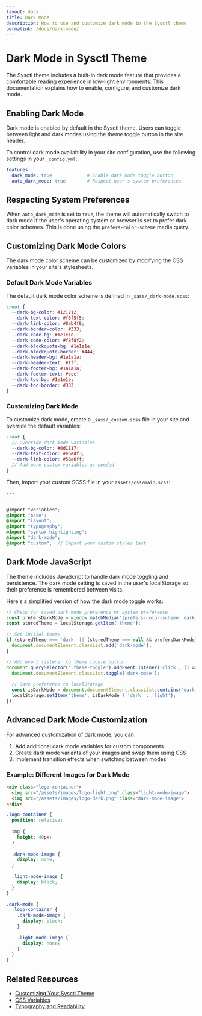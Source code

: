 ```yaml
---
layout: docs
title: Dark Mode
description: How to use and customize dark mode in the Sysctl theme
permalink: /docs/dark-mode/
---
```


# Dark Mode in Sysctl Theme

The Sysctl theme includes a built-in dark mode feature that provides a comfortable reading experience in low-light environments. This documentation explains how to enable, configure, and customize dark mode.

## Enabling Dark Mode

Dark mode is enabled by default in the Sysctl theme. Users can toggle between light and dark modes using the theme toggle button in the site header.

To control dark mode availability in your site configuration, use the following settings in your `_config.yml`:

```yaml
features:
  dark_mode: true             # Enable dark mode toggle button
  auto_dark_mode: true        # Respect user's system preferences
```

## Respecting System Preferences

When `auto_dark_mode` is set to `true`, the theme will automatically switch to dark mode if the user's operating system or browser is set to prefer dark color schemes. This is done using the `prefers-color-scheme` media query.

## Customizing Dark Mode Colors

The dark mode color scheme can be customized by modifying the CSS variables in your site's stylesheets.

### Default Dark Mode Variables

The default dark mode color scheme is defined in `_sass/_dark-mode.scss`:

```scss
:root {
  --dark-bg-color: #121212;
  --dark-text-color: #f5f5f5;
  --dark-link-color: #8ab4f8;
  --dark-border-color: #333;
  --dark-code-bg: #1e1e1e;
  --dark-code-color: #f8f8f2;
  --dark-blockquote-bg: #1e1e1e;
  --dark-blockquote-border: #444;
  --dark-header-bg: #1a1a1a;
  --dark-header-text: #fff;
  --dark-footer-bg: #1a1a1a;
  --dark-footer-text: #ccc;
  --dark-toc-bg: #1e1e1e;
  --dark-toc-border: #333;
}
```

### Customizing Dark Mode

To customize dark mode, create a `_sass/_custom.scss` file in your site and override the default variables:

```scss
:root {
  // Override dark mode variables
  --dark-bg-color: #0d1117;
  --dark-text-color: #e6edf3;
  --dark-link-color: #58a6ff;
  // Add more custom variables as needed
}
```

Then, import your custom SCSS file in your `assets/css/main.scss`:

```scss
---
---

@import "variables";
@import "base";
@import "layout";
@import "typography";
@import "syntax-highlighting";
@import "dark-mode";
@import "custom";  // Import your custom styles last
```

## Dark Mode JavaScript

The theme includes JavaScript to handle dark mode toggling and persistence. The dark mode setting is saved in the user's localStorage so their preference is remembered between visits.

Here's a simplified version of how the dark mode toggle works:

```javascript
// Check for saved dark mode preference or system preference
const prefersDarkMode = window.matchMedia('(prefers-color-scheme: dark)').matches;
const storedTheme = localStorage.getItem('theme');

// Set initial theme
if (storedTheme === 'dark' || (storedTheme === null && prefersDarkMode)) {
  document.documentElement.classList.add('dark-mode');
}

// Add event listener to theme toggle button
document.querySelector('.theme-toggle').addEventListener('click', () => {
  document.documentElement.classList.toggle('dark-mode');
  
  // Save preference to localStorage
  const isDarkMode = document.documentElement.classList.contains('dark-mode');
  localStorage.setItem('theme', isDarkMode ? 'dark' : 'light');
});
```

## Advanced Dark Mode Customization

For advanced customization of dark mode, you can:

1. Add additional dark mode variables for custom components
2. Create dark mode variants of your images and swap them using CSS
3. Implement transition effects when switching between modes

### Example: Different Images for Dark Mode

```html
<div class="logo-container">
  <img src="/assets/images/logo-light.png" class="light-mode-image">
  <img src="/assets/images/logo-dark.png" class="dark-mode-image">
</div>
```

```scss
.logo-container {
  position: relative;
  
  img {
    height: 40px;
  }
  
  .dark-mode-image {
    display: none;
  }
  
  .light-mode-image {
    display: block;
  }
}

.dark-mode {
  .logo-container {
    .dark-mode-image {
      display: block;
    }
    
    .light-mode-image {
      display: none;
    }
  }
}
```

## Related Resources

- [Customizing Your Sysctl Theme](/docs/customization/)
- [CSS Variables](/docs/css-variables/)
- [Typography and Readability](/docs/typography/)
